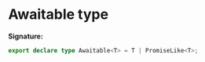 # Awaitable type

**Signature:**

```typescript
export declare type Awaitable<T> = T | PromiseLike<T>;
```
